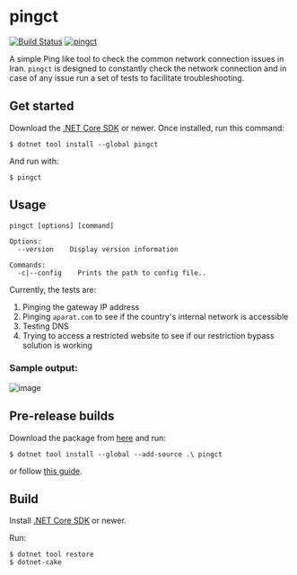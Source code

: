 # pingct

[![Build Status](https://dev.azure.com/ctyar/pingct/_apis/build/status/ctyar.pingct?branchName=master)](https://dev.azure.com/ctyar/pingct/_build/latest?definitionId=3&branchName=master)
[![pingct](https://img.shields.io/nuget/v/pingct.svg)](https://www.nuget.org/packages/pingct/)

A simple Ping like tool to check the common network connection issues in Iran. `pingct` is designed to constantly check the network connection and in case of any issue run a set of tests to facilitate troubleshooting.

## Get started

Download the [.NET Core SDK](https://get.dot.net/) or newer.
Once installed, run this command:

```
$ dotnet tool install --global pingct
```

And run with:
```
$ pingct
```

## Usage

```
pingct [options] [command]

Options:
  --version    Display version information

Commands:
  -c|--config    Prints the path to config file..
```

Currently, the tests are:
1. Pinging the gateway IP address
1. Pinging `aparat.com` to see if the country's internal network is accessible
1. Testing DNS
1. Trying to access a restricted website to see if our restriction bypass solution is working


### Sample output:
![image](https://user-images.githubusercontent.com/1432648/64917273-a76b9f00-d7a3-11e9-8c0c-d249224ec0c7.png)

## Pre-release builds
Download the package from [here](https://github.com/ctyar/pingct/packages/48026) and run:
```
$ dotnet tool install --global --add-source .\ pingct
```
or follow [this guide](https://help.github.com/en/github/managing-packages-with-github-package-registry/configuring-nuget-for-use-with-github-package-registry#installing-a-package).

## Build
Install [.NET Core SDK](https://get.dot.net/) or newer.

Run:
```
$ dotnet tool restore
$ dotnet-cake
```
